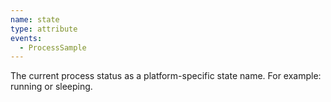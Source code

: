 ```yaml
---
name: state
type: attribute
events:
  - ProcessSample
---
```


The current process status as a platform-specific state name. For example: running or sleeping.